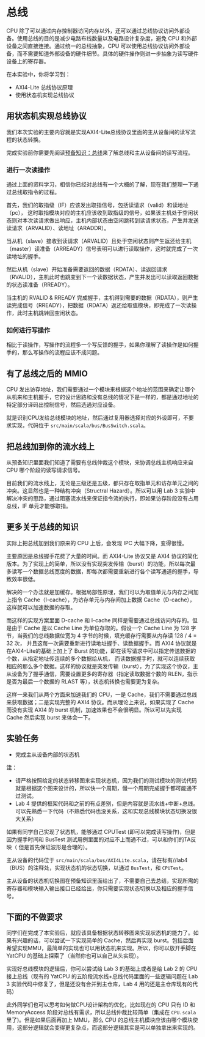 # 总线

CPU 除了可以通过内存控制器访问内存以外，还可以通过总线协议访问外部设备。使用总线的目的是减少电路布线数量以及电路设计复杂度，避免 CPU 和外部设备之间直接连接。通过统一的总线抽象，CPU 可以使用总线协议访问外部设备，而不需要知道外部设备的硬件细节。具体的硬件操作则进一步抽象为读写硬件设备上的寄存器。

在本实验中，你将学习到：

- AXI4-Lite 总线协议原理
- 使用状态机实现总线协议

## 用状态机实现总线协议

我们本次实验的主要内容就是实现AXI4-Lite总线协议里面的主从设备间的读写流程的状态转换。

完成实验前你需要先阅读[预备知识：总线](../tutorial/bus.md)来了解总线和主从设备间的读写流程。

###  进行一次读操作
通过上面的资料学习，相信你已经对总线有一个大概的了解，现在我们整理一下通过总线取指令的过程。

首先，我们的取指级（IF）应该发出取指信号，包括读请求（valid）和读地址（pc），
这时取指模块对应的主机应该收到取指级的信号，如果该主机处于空闲状态则对本次读请求做出响应，主机内部状态由空闲跳转到读请求状态，产生并发送读请求（ARVALID）、读地址（ARADDR）。

当从机（slave）接收到读请求（ARVALID）且处于空闲状态则产生返还给主机（master）读准备（ARREADY）信号表明可以进行读取操作，这时就完成了一次读地址的握手。

然后从机（slave）开始准备需要返回的数据（RDATA）、读返回请求（RVALID），主机此时也跳变到下一个读数据状态，产生并发出可以读取返回数据的状态读准备（RREADY）。

当主机的 RVALID & RREADY 完成握手，主机得到需要的数据（RDATA），则产生读完成信号（RREADY），把数据（RDATA）返还给取值模块，即完成了一次读操作，此时主机跳转回空闲状态。

###  如何进行写操作

相比于读操作，写操作的流程多一个写反馈的握手，如果你理解了读操作是如何握手的，那么写操作的流程应该不成问题。


## 有了总线之后的 MMIO

CPU 发出访存地址，我们需要通过一个模块来根据这个地址的范围来确定让哪个从机来和主机握手，它的设计思路和没有总线的情况下是一样的，都是通过地址的特定部分译码出控制信号，然后选通对应设备。

就是识别CPU发给总线模块的地址，然后通过复用器选择对应的外设即可，不要求实现，代码位于 `src/main/scala/bus/BusSwitch.scala`。

## 把总线加到你的流水线上

从预备知识里面我们知道了需要有总线仲裁这个模块，来协调总线主机响应来自 CPU 哪个阶段的读写请求信号。

目前我们的流水线上，无论是三级还是五级，都只存在取指单元和访存单元之间的冲突。这显然也是一种结构冲突（Structral Hazard）。所以可以用 Lab 3 实验中解决冲突的思路，通过阻塞流水线来保证指令流的执行，即如果访存阶段没有占用总线，IF 单元才能够取指。

## 更多关于总线的知识

实际上把总线加到我们原来的 CPU 上后，会发现 IPC 大幅下降，变得很慢。

主要原因是总线握手花费了大量的时间。而 AXI4-Lite 协议又是 AXI4 协议的简化版本。为了实现上的简单，所以没有实现突发传输（burst）的功能，所以每次最多读写一个数据总线宽度的数据，即每次都需要重新进行各个读写通道的握手，导致效率很低。

解决的一个办法就是加缓存。根据局部性原理，我们可以为取值单元与内存之间加上指令 Cache（I-cache），为访存单元与内存间加上数据 Cache（D-cache），这样就可以加速数据的存取。

而这样的实现方案里面 D-cache 和 I-cache 同样是需要通过总线访问内存的。但是由于 Cache 是以 Cache Line 为单位存取的。假设一个 Cache Line 为 128 字节，当我们的总线数据位宽为 4 字节的时候，填充缓存行需要从内存读 128 / 4 = 32 次，
并且这每一次需要重新进行读地址握手、读数据握手。而 AXI4 协议就是在AXI4-Lite的基础上加上了 Burst 的功能，即在读写请求中可以指定传送数据的个数，从指定地址传连续的多个数据给从机，
而读数据握手时，就可以连续获取相应的那么多个数据。这样的协议就是突发传输（burst），为了实现这个协议，主从设备为了握手通信，需要设置更多的寄存器（指定读取数据个数的 RLEN，指示是否为最后一个数据的 RLAST 等），状态机转换也需要更为复杂。

这样一来我们从两个方面来加速我们的 CPU，一是 Cache，我们不需要通过总线来获取数据；二是实现完整的 AXI4 协议。而从理论上来说，如果实现了 Cache 而没有实现 AXI4 的 burst 机制，加速效果也不会很明显。所以可以先实现 Cache 然后实现 burst 来体会一下。

## 实验任务

- 完成主从设备内部的状态机

**注**：
- 请严格按照给定的状态转移图来实现状态机，因为我们的测试模块的测试代码就是根据这个图来设计的，所以快一个周期，慢一个周期完成握手都可能通不过测试。
- Lab 4 提供的框架代码和之前的有点差别，但是内容就是流水线+中断+总线。可以先熟悉一下代码（不熟悉代码也没关系，这和实现总线模块状态切换没很大关系）

如果有同学自己实现了状态机，能够通过 CPUTest (即可以完成读写操作)，但是因为握手时间和 BusTest 测试用例里面的对应不上而通不过，可以和你们的TA反映（ 但是首先保证波形是合理的）。

主从设备的代码位于 `src/main/scala/bus/AXI4Lite.scala`，请在标有//lab4（BUS）的注释处，实现状态机的状态切换，以通过 `BusTest`，和 `CPUTest`。

主从设备的状态机切换图在预备知识里面给出了，不需要自己去总结，实现所需的寄存器和模块输入输出接口已经给出，你只需要实现状态切换以及相应的握手信号。

## 下面的不做要求

同学们在完成了本实验后，就应该具备根据状态转移图来实现状态机的能力了。如果有兴趣的话，可以尝试一下实现简单的 Cache，然后再实现 burst。包括后面希望实现MMU，最简单的实现也可以用状态机来实现。所以，你可以放开手脚在 YatCPU 的基础上探索了（当然你也可以自己从头实现）。

实现好总线模块的逻辑后，你可以尝试给 Lab 3 的基础上或者是给 Lab 2 的 CPU 接上总线（现有的 YatCPU 的五阶段流水线+总线代码里面的一些逻辑问题在 Lab 3 实验代码中修复了，但是还没有合并到主仓库，Lab 4 用的还是主仓库现有的代码）

此外同学们也可以思考如何做CPU设计架构的优化，比如现在的 CPU 只有 ID 和 MemoryAccess 阶段对总线有需求，所以总线仲裁比较简单（集成在 `CPU.scala` 里了)。但是如果后面再加上 MMU，那么 CPU 的总线主机模块应该由哪个模块使用，这部分逻辑就会变得更复杂点，而这部分逻辑其实是可以单独拿出来实现的。

